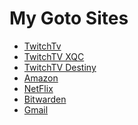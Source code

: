 <html>
    <head>
        <title>My Website</title>
        <link rel="stylesheet" type="text/css" href="/css/main.css">
    </head>
<body>
    <h1>My Goto Sites</h1>
        <ul>
        <li><a href="https://www.twitch.tv" target="_blank">TwitchTv</a></li>
        <li><a href="https://www.twitch.tv/xqcow" target="_blank">TwitchTV XQC</a></li>
        <li><a href="https://www.twitch.tv/destiny" target="_blank">TwitchTV Destiny</a></li>
        <li><a href="https://www.amazon.com/" target="_blank">Amazon</a></li>
        <li><a href="https://www.netflix.com/browse" target="_blank">NetFlix</a></li>
        <li><a href="https://vault.bitwarden.com/#/" target="_blank">Bitwarden</a></li>
        <li><a href="https://mail.google.com/mail/u/0/#inbox" target="_blank">Gmail</a></li>
    </ul>
</body>
</html>
